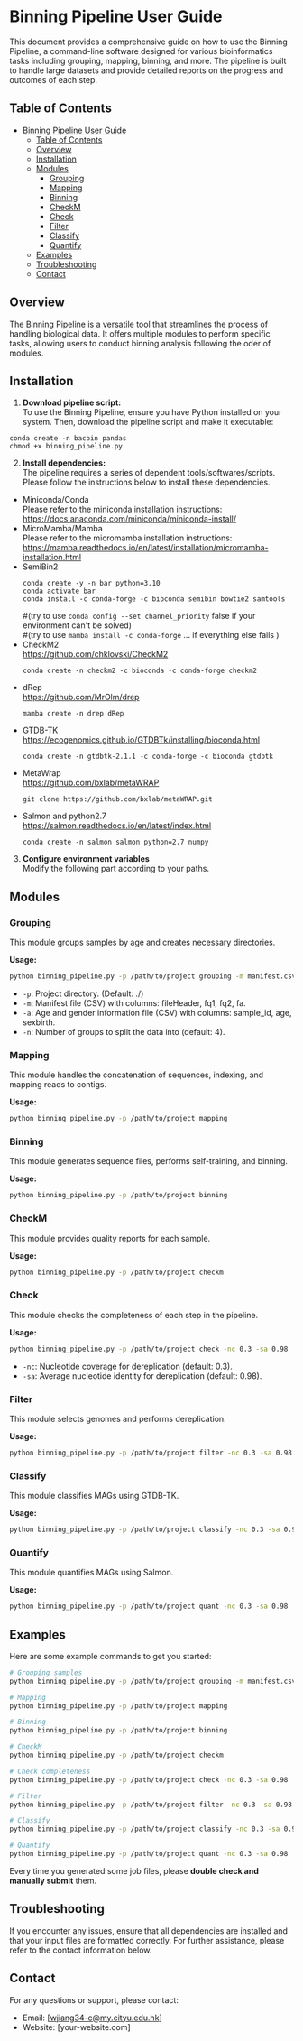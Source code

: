 # Binning Pipeline User Guide

This document provides a comprehensive guide on how to use the Binning Pipeline, a command-line software designed for various bioinformatics tasks including grouping, mapping, binning, and more. The pipeline is built to handle large datasets and provide detailed reports on the progress and outcomes of each step.

## Table of Contents

- [Binning Pipeline User Guide](#binning-pipeline-user-guide)
  - [Table of Contents](#table-of-contents)
  - [Overview](#overview)
  - [Installation](#installation)
  - [Modules](#modules)
    - [Grouping](#grouping)
    - [Mapping](#mapping)
    - [Binning](#binning)
    - [CheckM](#checkm)
    - [Check](#check)
    - [Filter](#filter)
    - [Classify](#classify)
    - [Quantify](#quantify)
  - [Examples](#examples)
  - [Troubleshooting](#troubleshooting)
  - [Contact](#contact)

## Overview

The Binning Pipeline is a versatile tool that streamlines the process of handling biological data. It offers multiple modules to perform specific tasks, allowing users to conduct binning analysis following the oder of modules. 

## Installation

1. **Download pipeline script:**  
  To use the Binning Pipeline, ensure you have Python installed on your system. Then, download the pipeline script and make it executable:
  ```
  conda create -n bacbin pandas
  chmod +x binning_pipeline.py
  ```
2. **Install dependencies:**  
  The pipeline requires a series of dependent tools/softwares/scripts. Please follow the instructions below to install these dependencies.  
  - Miniconda/Conda  
    Please refer to the miniconda installation instructions: https://docs.anaconda.com/miniconda/miniconda-install/
  - MicroMamba/Mamba  
    Please refer to the micromamba installation instructions: https://mamba.readthedocs.io/en/latest/installation/micromamba-installation.html
  - SemiBin2
    ```
    conda create -y -n bar python=3.10
    conda activate bar
    conda install -c conda-forge -c bioconda semibin bowtie2 samtools
    ```
    #(try to use ```conda config --set channel_priority``` false if your environment can't be solved)  
    #(try to use ```mamba install -c conda-forge``` ... if everything else fails )
  - CheckM2  
    https://github.com/chklovski/CheckM2
    ```
    conda create -n checkm2 -c bioconda -c conda-forge checkm2
    ```
  - dRep  
    https://github.com/MrOlm/drep
    ```
    mamba create -n drep dRep
    ```
  - GTDB-TK  
    https://ecogenomics.github.io/GTDBTk/installing/bioconda.html
    ```
    conda create -n gtdbtk-2.1.1 -c conda-forge -c bioconda gtdbtk
    ```
  - MetaWrap  
    https://github.com/bxlab/metaWRAP
    ```
    git clone https://github.com/bxlab/metaWRAP.git
    ```
  - Salmon and python2.7   
    https://salmon.readthedocs.io/en/latest/index.html
    ```
    conda create -n salmon salmon python=2.7 numpy
    ```
3. **Configure environment variables**  
  Modify the following part according to your paths.


## Modules

### Grouping

This module groups samples by age and creates necessary directories.

**Usage:**

```bash
python binning_pipeline.py -p /path/to/project grouping -m manifest.csv -a age_gender.csv -n 4
```

- `-p`: Project directory. (Default: ./)
- `-m`: Manifest file (CSV) with columns: fileHeader, fq1, fq2, fa.
- `-a`: Age and gender information file (CSV) with columns: sample_id, age, sexbirth.
- `-n`: Number of groups to split the data into (default: 4).

### Mapping

This module handles the concatenation of sequences, indexing, and mapping reads to contigs.

**Usage:**

```bash
python binning_pipeline.py -p /path/to/project mapping
```

### Binning

This module generates sequence files, performs self-training, and binning.

**Usage:**

```bash
python binning_pipeline.py -p /path/to/project binning
```

### CheckM

This module provides quality reports for each sample.

**Usage:**

```bash
python binning_pipeline.py -p /path/to/project checkm
```

### Check

This module checks the completeness of each step in the pipeline.

**Usage:**

```bash
python binning_pipeline.py -p /path/to/project check -nc 0.3 -sa 0.98
```

- `-nc`: Nucleotide coverage for dereplication (default: 0.3).
- `-sa`: Average nucleotide identity for dereplication (default: 0.98).

### Filter

This module selects genomes and performs dereplication.

**Usage:**

```bash
python binning_pipeline.py -p /path/to/project filter -nc 0.3 -sa 0.98
```

### Classify

This module classifies MAGs using GTDB-TK.

**Usage:**

```bash
python binning_pipeline.py -p /path/to/project classify -nc 0.3 -sa 0.98
```

### Quantify

This module quantifies MAGs using Salmon.

**Usage:**

```bash
python binning_pipeline.py -p /path/to/project quant -nc 0.3 -sa 0.98
```

## Examples

Here are some example commands to get you started:

```bash
# Grouping samples
python binning_pipeline.py -p /path/to/project grouping -m manifest.csv -a age_gender.csv -n 4

# Mapping
python binning_pipeline.py -p /path/to/project mapping

# Binning
python binning_pipeline.py -p /path/to/project binning

# CheckM
python binning_pipeline.py -p /path/to/project checkm

# Check completeness
python binning_pipeline.py -p /path/to/project check -nc 0.3 -sa 0.98

# Filter
python binning_pipeline.py -p /path/to/project filter -nc 0.3 -sa 0.98

# Classify
python binning_pipeline.py -p /path/to/project classify -nc 0.3 -sa 0.98

# Quantify
python binning_pipeline.py -p /path/to/project quant -nc 0.3 -sa 0.98
```
Every time you generated some job files, please **double check and manually submit** them. 

## Troubleshooting

If you encounter any issues, ensure that all dependencies are installed and that your input files are formatted correctly. For further assistance, please refer to the contact information below.

## Contact

For any questions or support, please contact:

- Email: [wjiang34-c@my.cityu.edu.hk]
- Website: [your-website.com]
